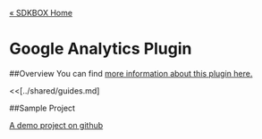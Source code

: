 [&#171; SDKBOX Home](http://sdkbox.com)

<h1>Google Analytics Plugin</h1>

##Overview
You can find [more information about this plugin here.](http://www.cocos2d-x.org/sdkbox/googleanalytics)


<<[../shared/guides.md]


##Sample Project

[A demo project on github](https://github.com/sdkbox/sdkbox-ga-sample)
